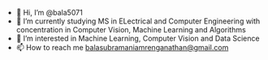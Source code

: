 - 👋 Hi, I’m @bala5071
- 🌱 I’m currently studying MS in ELectrical and Computer Engineering with concentration in Computer Vision, Machine Learning and Algorithms
- 💞️ I’m interested in Machine Learning, Computer Vision and Data Science
- 📫 How to reach me balasubramaniamrenganathan@gmail.com

<!---
bala5071/bala5071 is a ✨ special ✨ repository because its `README.md` (this file) appears on your GitHub profile.
You can click the Preview link to take a look at your changes.
--->
